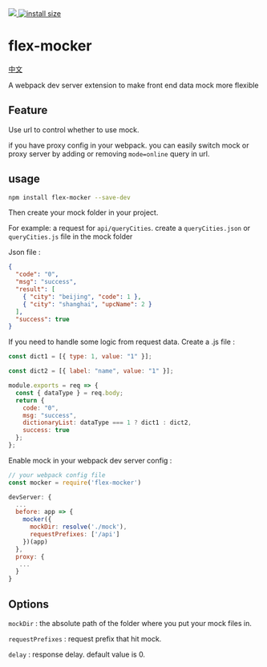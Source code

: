 <div>
    <a href="https://npmcharts.com/compare/webpack?minimal=true">
        <img src="https://img.shields.io/npm/dm/flex-mocker.svg">
    </a>
    <a href="https://packagephobia.now.sh/result?p=webpack">
        <img src="https://packagephobia.now.sh/badge?p=flex-mocker" alt="install size">
    </a>
</div>

# flex-mocker

[中文](https://github.com/Edge00/flex-mocker/blob/master/README.zh-CN.md)

A webpack dev server extension to make front end data mock more flexible

## Feature

Use url to control whether to use mock.

if you have proxy config in your webpack. you can easily switch mock or proxy server by adding or removing `mode=online` query in url.

## usage

```bash
npm install flex-mocker --save-dev
```

Then create your mock folder in your project.

For example: a request for `api/queryCities`. create a `queryCities.json` or `queryCities.js` file in the mock folder

Json file :

```json
{
  "code": "0",
  "msg": "success",
  "result": [
    { "city": "beijing", "code": 1 },
    { "city": "shanghai", "upcName": 2 }
  ],
  "success": true
}
```

If you need to handle some logic from request data. Create a .js file :

```javascript
const dict1 = [{ type: 1, value: "1" }];

const dict2 = [{ label: "name", value: "1" }];

module.exports = req => {
  const { dataType } = req.body;
  return {
    code: "0",
    msg: "success",
    dictionaryList: dataType === 1 ? dict1 : dict2,
    success: true
  };
};
```

Enable mock in your webpack dev server config :

```javascript
// your webpack config file
const mocker = require('flex-mocker')

devServer: {
  ...
  before: app => {
    mocker({
      mockDir: resolve('./mock'),
      requestPrefixes: ['/api']
    })(app)
  },
  proxy: {
   ...
  }
}
```

## Options

`mockDir` : the absolute path of the folder where you put your mock files in.

`requestPrefixes` : request prefix that hit mock.

`delay` : response delay. default value is 0.
